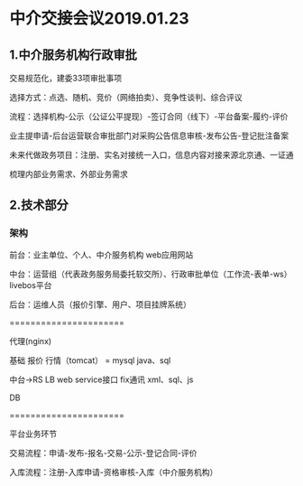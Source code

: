 # 中介交接会议2019.01.23

## 1.中介服务机构行政审批

交易规范化，建委33项审批事项

选择方式：点选、随机、竞价（网络拍卖）、竞争性谈判、综合评议

流程：选择机构-公示（公证公平提现）-签订合同（线下）-平台备案-履约-评价

业主提申请-后台运营联合审批部门对采购公告信息审核-发布公告-登记批注备案

未来代做政务项目：注册、实名对接统一入口，信息内容对接来源北京通、一证通

梳理内部业务需求、外部业务需求

## 2.技术部分

### 架构

前台：业主单位、个人、中介服务机构	web应用网站       

中台：运营组（代表政务服务局委托软交所）、行政审批单位（工作流-表单-ws）livebos平台         

后台：运维人员（报价引擎、用户、项目挂牌系统）

======================

代理(nginx)

基础   报价  行情（tomcat） = mysql					 java、sql

中台->RS  LB    web service接口  fix通讯				xml、sql、js

DB

======================

平台业务环节

交易流程：申请-发布-报名-交易-公示-登记合同-评价

入库流程：注册-入库申请-资格审核-入库（中介服务机构）

